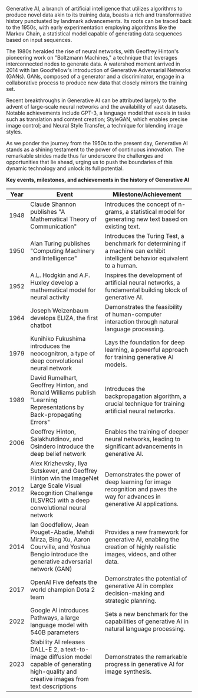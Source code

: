 Generative AI, a branch of artificial intelligence that utilizes algorithms to produce novel data akin to its training data, boasts a rich and transformative history punctuated by landmark advancements. Its roots can be traced back to the 1950s, with early experimentation employing algorithms like the Markov Chain, a statistical model capable of generating data sequences based on input sequences.

The 1980s heralded the rise of neural networks, with Geoffrey Hinton's pioneering work on "Boltzmann Machines," a technique that leverages interconnected nodes to generate data. A watershed moment arrived in 2014 with Ian Goodfellow's introduction of Generative Adversarial Networks (GANs). GANs, composed of a generator and a discriminator, engage in a collaborative process to produce new data that closely mirrors the training set.

Recent breakthroughs in Generative AI can be attributed largely to the advent of large-scale neural networks and the availability of vast datasets. Notable achievements include GPT-3, a language model that excels in tasks such as translation and content creation; StyleGAN, which enables precise image control; and Neural Style Transfer, a technique for blending image styles.

As we ponder the journey from the 1950s to the present day, Generative AI stands as a shining testament to the power of continuous innovation. The remarkable strides made thus far underscore the challenges and opportunities that lie ahead, urging us to push the boundaries of this dynamic technology and unlock its full potential.

**Key events, milestones, and achievements in the history of Generative AI**

| Year | Event                                                                                                                                                            | Milestone/Achievement                                                                                                        |
|------|------------------------------------------------------------------------------------------------------------------------------------------------------------------|------------------------------------------------------------------------------------------------------------------------------|
| 1948 | Claude Shannon publishes "A Mathematical Theory of Communication"                                                                                                | Introduces the concept of n-grams, a statistical model for generating new text based on existing text.                       |
| 1950 | Alan Turing publishes "Computing Machinery and Intelligence"                                                                                                     | Introduces the Turing Test, a benchmark for determining if a machine can exhibit intelligent behavior equivalent to a human. |
| 1952 | A.L. Hodgkin and A.F. Huxley develop a mathematical model for neural activity                                                                                    | Inspires the development of artificial neural networks, a fundamental building block of generative AI.                       |
| 1964 | Joseph Weizenbaum develops ELIZA, the first chatbot                                                                                                              | Demonstrates the feasibility of human-computer interaction through natural language processing.                              |
| 1979 | Kunihiko Fukushima introduces the neocognitron, a type of deep convolutional neural network                                                                      | Lays the foundation for deep learning, a powerful approach for training generative AI models.                                |
| 1989 | David Rumelhart, Geoffrey Hinton, and Ronald Williams publish "Learning Representations by Back-propagating Errors"                                              | Introduces the backpropagation algorithm, a crucial technique for training artificial neural networks.                       |
| 2006 | Geoffrey Hinton, Salakhutdinov, and Osindero introduce the deep belief network                                                                                   | Enables the training of deeper neural networks, leading to significant advancements in generative AI.                        |
| 2012 | Alex Krizhevsky, Ilya Sutskever, and Geoffrey Hinton win the ImageNet Large Scale Visual Recognition Challenge (ILSVRC) with a deep convolutional neural network | Demonstrates the power of deep learning for image recognition and paves the way for advances in generative AI applications.  |
| 2014 | Ian Goodfellow, Jean Pouget-Abadie, Mehdi Mirza, Bing Xu, Aaron Courville, and Yoshua Bengio introduce the generative adversarial network (GAN)                  | Provides a new framework for generative AI, enabling the creation of highly realistic images, videos, and other data.        |
| 2017 | OpenAI Five defeats the world champion Dota 2 team                                                                                                               | Demonstrates the potential of generative AI in complex decision-making and strategic planning.                               |
| 2022 | Google AI introduces Pathways, a large language model with 540B parameters                                                                                       | Sets a new benchmark for the capabilities of generative AI in natural language processing.                                   |
| 2023 | Stability AI releases DALL-E 2, a text-to-image diffusion model capable of generating high-quality and creative images from text descriptions                    | Demonstrates the remarkable progress in generative AI for image synthesis.                                                   |
